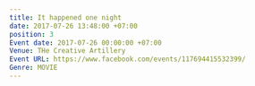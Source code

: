```yaml
---
title: It happened one night
date: 2017-07-26 13:48:00 +07:00
position: 3
Event date: 2017-07-26 00:00:00 +07:00
Venue: THe Creative Artillery
Event URL: https://www.facebook.com/events/117694415532399/
Genre: MOVIE
---
```


